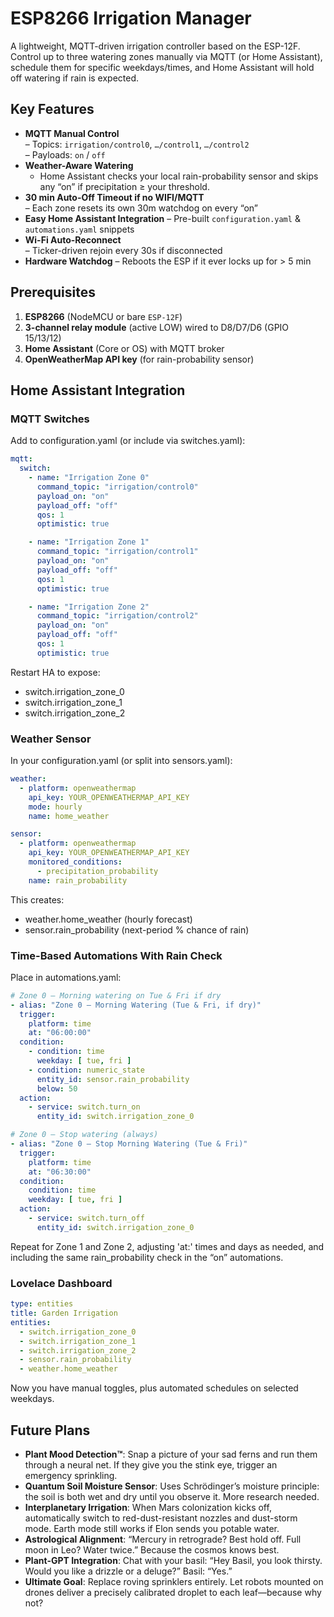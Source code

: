 # ESP8266 Irrigation Manager

A lightweight, MQTT-driven irrigation controller based on the ESP-12F.  Control up to three watering zones manually via MQTT (or Home Assistant), schedule them for specific weekdays/times, and Home Assistant will hold off watering if rain is expected.

## Key Features

- **MQTT Manual Control**  
  – Topics: `irrigation/control0`, `…/control1`, `…/control2`  
  – Payloads: `on` / `off`  
- **Weather-Aware Watering**
  - Home Assistant checks your local rain-probability sensor and skips any “on” if precipitation ≥ your threshold.  
- **30 min Auto-Off Timeout if no WIFI/MQTT**  
  – Each zone resets its own 30m watchdog on every “on”  
- **Easy Home Assistant Integration**
  – Pre-built `configuration.yaml` & `automations.yaml` snippets  
- **Wi-Fi Auto-Reconnect**  
  – Ticker-driven rejoin every 30s if disconnected  
- **Hardware Watchdog**
  – Reboots the ESP if it ever locks up for > 5 min

## Prerequisites

1. **ESP8266** (NodeMCU or bare `ESP-12F`)  
2. **3-channel relay module** (active LOW) wired to D8/D7/D6 (GPIO 15/13/12)  
3. **Home Assistant** (Core or OS) with MQTT broker  
4. **OpenWeatherMap API key** (for rain-probability sensor)

## Home Assistant Integration

### MQTT Switches

Add to configuration.yaml (or include via switches.yaml):

```yaml
mqtt:
  switch:
    - name: "Irrigation Zone 0"
      command_topic: "irrigation/control0"
      payload_on: "on"
      payload_off: "off"
      qos: 1
      optimistic: true

    - name: "Irrigation Zone 1"
      command_topic: "irrigation/control1"
      payload_on: "on"
      payload_off: "off"
      qos: 1
      optimistic: true

    - name: "Irrigation Zone 2"
      command_topic: "irrigation/control2"
      payload_on: "on"
      payload_off: "off"
      qos: 1
      optimistic: true
```

Restart HA to expose:
- switch.irrigation_zone_0
- switch.irrigation_zone_1
- switch.irrigation_zone_2

### Weather Sensor

In your configuration.yaml (or split into sensors.yaml):

```yaml
weather:
  - platform: openweathermap
    api_key: YOUR_OPENWEATHERMAP_API_KEY
    mode: hourly
    name: home_weather

sensor:
  - platform: openweathermap
    api_key: YOUR_OPENWEATHERMAP_API_KEY
    monitored_conditions:
      - precipitation_probability
    name: rain_probability
```

This creates:
- weather.home_weather (hourly forecast)
- sensor.rain_probability (next-period % chance of rain)

### Time-Based Automations With Rain Check

Place in automations.yaml:

```yaml
# Zone 0 – Morning watering on Tue & Fri if dry
- alias: "Zone 0 – Morning Watering (Tue & Fri, if dry)"
  trigger:
    platform: time
    at: "06:00:00"
  condition:
    - condition: time
      weekday: [ tue, fri ]
    - condition: numeric_state
      entity_id: sensor.rain_probability
      below: 50
  action:
    - service: switch.turn_on
      entity_id: switch.irrigation_zone_0

# Zone 0 – Stop watering (always)
- alias: "Zone 0 – Stop Morning Watering (Tue & Fri)"
  trigger:
    platform: time
    at: "06:30:00"
  condition:
    condition: time
    weekday: [ tue, fri ]
  action:
    - service: switch.turn_off
      entity_id: switch.irrigation_zone_0
```

Repeat for Zone 1 and Zone 2, adjusting 'at:' times and days as needed, and including the same rain_probability check in the “on” automations.

### Lovelace Dashboard

```yaml
type: entities
title: Garden Irrigation
entities:
  - switch.irrigation_zone_0
  - switch.irrigation_zone_1
  - switch.irrigation_zone_2
  - sensor.rain_probability
  - weather.home_weather
```

Now you have manual toggles, plus automated schedules on selected weekdays.

## Future Plans

- **Plant Mood Detection™**: Snap a picture of your sad ferns and run them through a neural net. If they give you the stink eye, trigger an emergency sprinkling.
- **Quantum Soil Moisture Sensor**: Uses Schrödinger’s moisture principle: the soil is both wet and dry until you observe it. More research needed.
- **Interplanetary Irrigation**: When Mars colonization kicks off, automatically switch to red-dust-resistant nozzles and dust-storm mode. Earth mode still works if Elon sends you potable water.
- **Astrological Alignment**: “Mercury in retrograde? Best hold off. Full moon in Leo? Water twice.” Because the cosmos knows best.
- **Plant-GPT Integration**: Chat with your basil: “Hey Basil, you look thirsty. Would you like a drizzle or a deluge?” Basil: “Yes.”
- **Ultimate Goal**: Replace roving sprinklers entirely. Let robots mounted on drones deliver a precisely calibrated droplet to each leaf—because why not?
